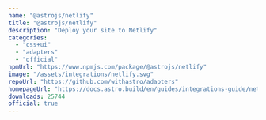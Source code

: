 ```yaml
---
name: "@astrojs/netlify"
title: "@astrojs/netlify"
description: "Deploy your site to Netlify"
categories:
  - "css+ui"
  - "adapters"
  - "official"
npmUrl: "https://www.npmjs.com/package/@astrojs/netlify"
image: "/assets/integrations/netlify.svg"
repoUrl: "https://github.com/withastro/adapters"
homepageUrl: "https://docs.astro.build/en/guides/integrations-guide/netlify/"
downloads: 25744
official: true
---
```

